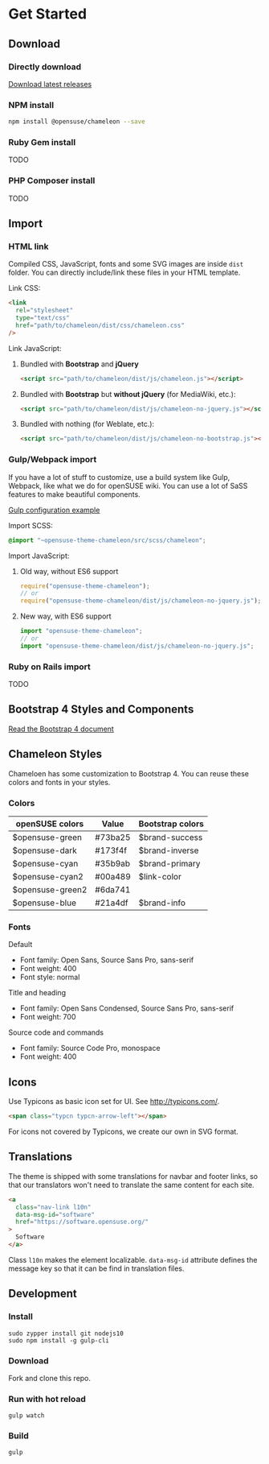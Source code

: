 # Get Started

## Download

### Directly download

[Download latest releases](https://github.com/openSUSE/opensuse-theme-chameleon/releases)

### NPM install

```bash
npm install @opensuse/chameleon --save
```

### Ruby Gem install

TODO

### PHP Composer install

TODO

## Import

### HTML link

Compiled CSS, JavaScript, fonts and some SVG images are inside `dist` folder.
You can directly include/link these files in your HTML template.

Link CSS:

```html
<link
  rel="stylesheet"
  type="text/css"
  href="path/to/chameleon/dist/css/chameleon.css"
/>
```

Link JavaScript:

1. Bundled with **Bootstrap** and **jQuery**

   ```html
   <script src="path/to/chameleon/dist/js/chameleon.js"></script>
   ```

2. Bundled with **Bootstrap** but **without jQuery** (for MediaWiki, etc.):

   ```html
   <script src="path/to/chameleon/dist/js/chameleon-no-jquery.js"></script>
   ```

3. Bundled with nothing (for Weblate, etc.):

   ```html
   <script src="path/to/chameleon/dist/js/chameleon-no-bootstrap.js"></script>
   ```

### Gulp/Webpack import

If you have a lot of stuff to customize, use a build system like Gulp, Webpack,
like what we do for openSUSE wiki. You can use a lot of SaSS features to make
beautiful components.

[Gulp configuration example](https://github.com/openSUSE/wiki/blob/master/skins/Chameleon/gulpfile.js)

Import SCSS:

```scss
@import "~opensuse-theme-chameleon/src/scss/chameleon";
```

Import JavaScript:

1. Old way, without ES6 support

   ```js
   require("opensuse-theme-chameleon");
   // or
   require("opensuse-theme-chameleon/dist/js/chameleon-no-jquery.js");
   ```

2. New way, with ES6 support

   ```js
   import "opensuse-theme-chameleon";
   // or
   import "opensuse-theme-chameleon/dist/js/chameleon-no-jquery.js";
   ```

### Ruby on Rails import

TODO

## Bootstrap 4 Styles and Components

[Read the Bootstrap 4 document](https://getbootstrap.com/docs/4.1/getting-started/introduction/)

## Chameleon Styles

Chameloen has some customization to Bootstrap 4. You can reuse these colors and
fonts in your styles.

### Colors

| openSUSE colors   | Value   | Bootstrap colors |
| ----------------- | ------- | ---------------- |
| \$opensuse-green  | #73ba25 | \$brand-success  |
| \$opensuse-dark   | #173f4f | \$brand-inverse  |
| \$opensuse-cyan   | #35b9ab | \$brand-primary  |
| \$opensuse-cyan2  | #00a489 | \$link-color     |
| \$opensuse-green2 | #6da741 |                  |
| \$opensuse-blue   | #21a4df | \$brand-info     |

### Fonts

Default

- Font family: Open Sans, Source Sans Pro, sans-serif
- Font weight: 400
- Font style: normal

Title and heading

- Font family: Open Sans Condensed, Source Sans Pro, sans-serif
- Font weight: 700

Source code and commands

- Font family: Source Code Pro, monospace
- Font weight: 400

## Icons

Use Typicons as basic icon set for UI. See <http://typicons.com/>.

```html
<span class="typcn typcn-arrow-left"></span>
```

For icons not covered by Typicons, we create our own in SVG format.

## Translations

The theme is shipped with some translations for navbar and footer links, so that
our translators won't need to translate the same content for each site.

```html
<a
  class="nav-link l10n"
  data-msg-id="software"
  href="https://software.opensuse.org/"
>
  Software
</a>
```

Class `l10n` makes the element localizable. `data-msg-id` attribute defines the
message key so that it can be find in translation files.

## Development

### Install

```
sudo zypper install git nodejs10
sudo npm install -g gulp-cli
```

### Download

Fork and clone this repo.

### Run with hot reload

```
gulp watch
```

### Build

```
gulp
```

